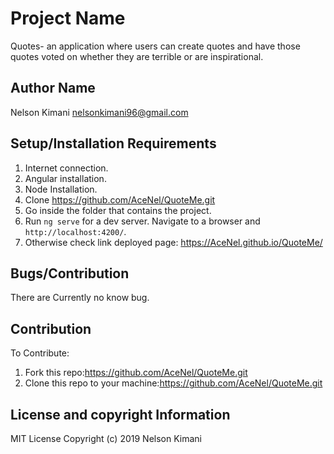 # Project Name

Quotes- an application where users can create quotes and have those quotes voted on whether they are terrible or are inspirational.

## Author Name

Nelson Kimani
nelsonkimani96@gmail.com

## Setup/Installation Requirements
1. Internet connection.
2. Angular installation.
3. Node Installation.
4. Clone https://github.com/AceNel/QuoteMe.git
5. Go inside the folder that contains the project.
6. Run `ng serve` for a dev server. Navigate to a browser and `http://localhost:4200/`.
7. Otherwise check link deployed page: https://AceNel.github.io/QuoteMe/

## Bugs/Contribution
There are Currently no know bug.

## Contribution
To Contribute:
1. Fork this repo:https://github.com/AceNel/QuoteMe.git
2. Clone this repo to your machine:https://github.com/AceNel/QuoteMe.git

## License and copyright Information
MIT License
Copyright (c) 2019 Nelson Kimani
